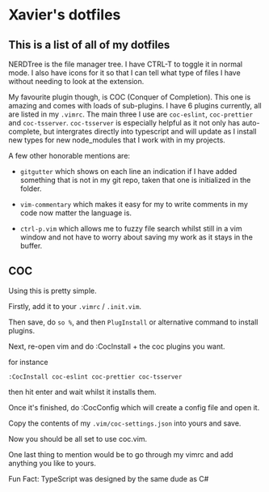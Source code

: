 # Xavier's dotfiles

## This is a list of all of my dotfiles

NERDTree is the file manager tree.
I have CTRL-T to toggle it in normal mode.
I also have icons for it so that I can tell
what type of files I have without needing to look at the extension.

My favourite plugin though, is COC (Conquer of Completion). This 
one is amazing and comes with loads of sub-plugins. I have 6 plugins
currently, all are listed in my `.vimrc`. The main three I use are 
`coc-eslint`, `coc-prettier` and `coc-tsserver`. `coc-tsserver` is 
especially helpful as it not only has auto-complete, but intergrates
directly into typescript and will update as I install new types for 
new node_modules that I work with in my projects.

A few other honorable mentions are:

* `gitgutter` which shows on each
  line an indication if I have added something that is not in my git
  repo, taken that one is initialized in the folder.

* `vim-commentary` which makes it easy for my to write comments in
    my code now matter the language is. 

* `ctrl-p.vim` which allows me to fuzzy file search whilst still in a vim window and not have to worry about saving my work as it stays in the buffer. 

## COC

Using this is pretty simple.

Firstly, add it to your `.vimrc` / `.init.vim`.

Then save, do `so %`, and then `PlugInstall` or alternative command 
to install plugins. 

Next, re-open vim and do :CocInstall + the coc plugins you want.

for instance

```
:CocInstall coc-eslint coc-prettier coc-tsserver
```

then hit enter and wait whilst it installs them.

Once it's finished, do :CocConfig which will create a config file and
open it.

Copy the contents of my `.vim/coc-settings.json` into yours and save.

Now you should be all set to use coc.vim.

One last thing to mention would be to go through my vimrc
and add anything you like to yours.




Fun Fact: TypeScript was designed by the same dude as C#
